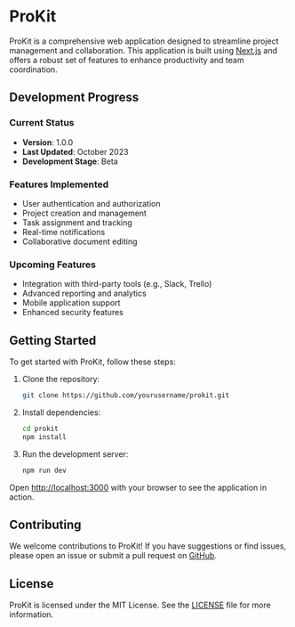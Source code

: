 # ProKit

ProKit is a comprehensive web application designed to streamline project management and collaboration. This application is built using [Next.js](https://nextjs.org) and offers a robust set of features to enhance productivity and team coordination.

## Development Progress

### Current Status

- **Version**: 1.0.0
- **Last Updated**: October 2023
- **Development Stage**: Beta

### Features Implemented

- User authentication and authorization
- Project creation and management
- Task assignment and tracking
- Real-time notifications
- Collaborative document editing

### Upcoming Features

- Integration with third-party tools (e.g., Slack, Trello)
- Advanced reporting and analytics
- Mobile application support
- Enhanced security features

## Getting Started

To get started with ProKit, follow these steps:

1. Clone the repository:
   ```bash
   git clone https://github.com/yourusername/prokit.git
   ```
2. Install dependencies:
   ```bash
   cd prokit
   npm install
   ```
3. Run the development server:
   ```bash
   npm run dev
   ```

Open [http://localhost:3000](http://localhost:3000) with your browser to see the application in action.

## Contributing

We welcome contributions to ProKit! If you have suggestions or find issues, please open an issue or submit a pull request on [GitHub](https://github.com/yourusername/prokit).

## License

ProKit is licensed under the MIT License. See the [LICENSE](https://github.com/yourusername/prokit/blob/main/LICENSE) file for more information.
